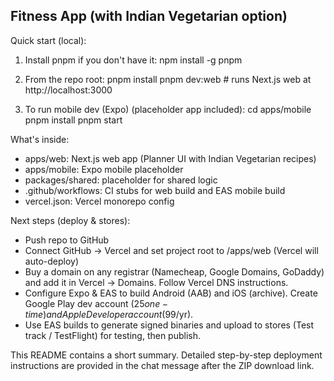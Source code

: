 
Fitness App (with Indian Vegetarian option)
-------------------------------------------

Quick start (local):
1. Install pnpm if you don't have it:
   npm install -g pnpm

2. From the repo root:
   pnpm install
   pnpm dev:web   # runs Next.js web at http://localhost:3000

3. To run mobile dev (Expo) (placeholder app included):
   cd apps/mobile
   pnpm install
   pnpm start

What's inside:
- apps/web: Next.js web app (Planner UI with Indian Vegetarian recipes)
- apps/mobile: Expo mobile placeholder
- packages/shared: placeholder for shared logic
- .github/workflows: CI stubs for web build and EAS mobile build
- vercel.json: Vercel monorepo config

Next steps (deploy & stores):
- Push repo to GitHub
- Connect GitHub -> Vercel and set project root to /apps/web (Vercel will auto-deploy)
- Buy a domain on any registrar (Namecheap, Google Domains, GoDaddy) and add it in Vercel -> Domains. Follow Vercel DNS instructions.
- Configure Expo & EAS to build Android (AAB) and iOS (archive). Create Google Play dev account ($25 one-time) and Apple Developer account ($99/yr).
- Use EAS builds to generate signed binaries and upload to stores (Test track / TestFlight) for testing, then publish.

This README contains a short summary. Detailed step-by-step deployment instructions are provided in the chat message after the ZIP download link.
